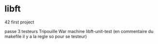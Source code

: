 # libft
42 first project

passe 3 testeurs 
Tripouille
War machine 
libft-unit-test (en commentaire du makefile il y a la regle so pour se testeur)
